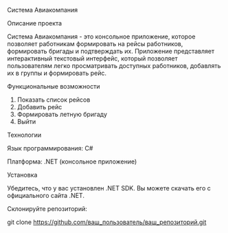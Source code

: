 Система Авиакомпания

Описание проекта

Система Авиакомпания - это консольное приложение, которое позволяет работникам формировать на рейсы работников, формировать бригады и подтверждать их. Приложение представляет интерактивный текстовый интерфейс, который позволяет пользователям легко просматривать доступных работников, добавлять их в группы и формировать рейс.

Функциональные возможности
1. Показать список рейсов
2. Добавить рейс
3. Формировать летную бригаду
4. Выйти

Технологии

Язык программирования: C#

Платформа: .NET (консольное приложение)

Установка

Убедитесь, что у вас установлен .NET SDK. Вы можете скачать его с официального сайта .NET.

Склонируйте репозиторий:


git clone https://github.com/ваш_пользователь/ваш_репозиторий.git
